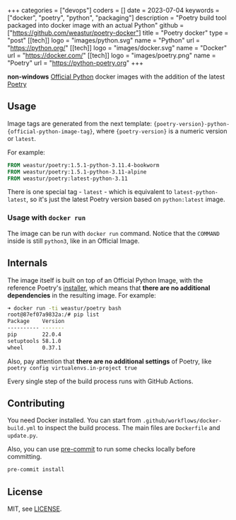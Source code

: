 +++
categories = ["devops"]
coders = []
date = 2023-07-04
keywords = ["docker", "poetry", "python", "packaging"]
description = "Poetry build tool packaged into docker image with an actual Python"
github = ["https://github.com/weastur/poetry-docker"]
title = "Poetry docker"
type = "post"
[[tech]]
logo = "images/python.svg"
name = "Python"
url = "https://python.org/"
[[tech]]
logo = "images/docker.svg"
name = "Docker"
url = "https://docker.com/"
[[tech]]
logo = "images/poetry.png"
name = "Poetry"
url = "https://python-poetry.org"
+++

**non-windows** [Official Python](https://hub.docker.com/_/python/)
docker images with the addition of the latest [Poetry](https://python-poetry.org)

## Usage

Image tags are generated from the next template:
`{poetry-version}-python-{official-python-image-tag}`,
where `{poetry-version}` is a numeric version or `latest`.

For example:

```Dockerfile
FROM weastur/poetry:1.5.1-python-3.11.4-bookworm
FROM weastur/poetry:1.5.1-python-3.11-alpine
FROM weastur/poetry:latest-python-3.11
```

There is one special tag - `latest` - which is equivalent to
`latest-python-latest`, so it's just the latest Poetry version
based on `python:latest` image.

### Usage with `docker run`

The image can be run with `docker run` command. Notice that the `COMMAND` inside
is still `python3`, like in an Official Image.

## Internals

The image itself is built on top of an Official Python Image, with the
reference Poetry's
[installer](https://github.com/python-poetry/install.python-poetry.org),
which means that **there are no additional dependencies** in the
resulting image. For example:

```bash
➜ docker run -ti weastur/poetry bash
root@87ef07a9832a:/# pip list
Package    Version
---------- -------
pip        22.0.4
setuptools 58.1.0
wheel      0.37.1
```

Also, pay attention that **there are no additional settings** of Poetry,
like `poetry config virtualenvs.in-project true`

Every single step of the build process runs with GitHub Actions.

## Contributing

You need Docker installed.
You can start from `.github/workflows/docker-build.yml` to inspect the build process.
The main files are `Dockerfile` and `update.py`.

Also, you can use [pre-commit](https://pre-commit.com) to run some checks
locally before committing.

```bash
pre-commit install
```

## License

MIT, see [LICENSE](https://github.com/weastur/poetry-docker/blob/71827e0bc118162bd070585b7954d90d24189940/LICENSE).
